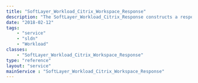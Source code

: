 ```yaml
---
title: "SoftLayer_Workload_Citrix_Workspace_Response"
description: "The SoftLayer_Workload_Citrix_Response constructs a response object for [[SoftLayer_Workload_Citrix_Order]]. "
date: "2018-02-12"
tags:
    - "service"
    - "sldn"
    - "Workload"
classes:
    - "SoftLayer_Workload_Citrix_Workspace_Response"
type: "reference"
layout: "service"
mainService : "SoftLayer_Workload_Citrix_Workspace_Response"
---
```

